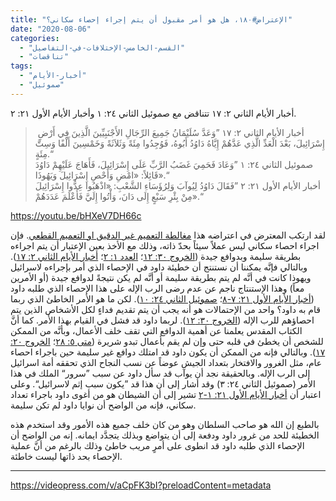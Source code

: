 ```yaml
---
title: "الإعتراض#١٨٠، هل هو أمر مقبول أن يتم إجراء إحصاء سكاني؟"
date: "2020-08-06"
categories: 
  - "القسم-الخامس-الإختلافات-في-التفاصيل"
  - "تناقضات"
tags: 
  - "أخبار-الأيام"
  - "صموئيل"
---
```


أخبار الأيام الثاني ٢: ١٧ تتناقض مع صموئيل الثاني ٢٤: ١ وأخبار الأيام الأول ٢١: ٢.

>  أخبار الأيام الثاني ٢: ١٧ ”وَعَدَّ سُلَيْمَانُ جَمِيعَ الرِّجَالِ الأَجْنَبِيِّينَ الَّذِينَ فِي أَرْضِ إِسْرَائِيلَ، بَعْدَ الْعَدِّ الَّذِي عَدَّهُمْ إِيَّاهُ دَاوُدُ أَبُوهُ، فَوُجِدُوا مِئَةً وَثَلاَثَةً وَخَمْسِينَ أَلْفًا وَسِتَّ مِئَةٍ.“  
> صموئيل الثاني ٢٤: ١ ”وَعَادَ فَحَمِيَ غَضَبُ الرَّبِّ عَلَى إِسْرَائِيلَ، فَأَهَاجَ عَلَيْهِمْ دَاوُدَ قَائِلاً: «امْضِ وَأَحْصِ إِسْرَائِيلَ وَيَهُوذَا».“  
> أخبار الأيام الأول ٢١: ٢ ”فَقَالَ دَاوُدُ لِيُوآبَ وَلِرُؤَسَاءِ الشَّعْبِ: «اذْهَبُوا عِدُّوا إِسْرَائِيلَ مِنْ بِئْرِ سَبْعٍ إِلَى دَانَ، وَأْتُوا إِلَيَّ فَأَعْلَمَ عَدَدَهُمْ».“

https://youtu.be/bHXeV7DH66c

لقد ارتكب المعترض في اعتراضه هذا [مغالطة التعميم غير الدقيق او التعميم القطعي](https://reasonofhope.com/2019/12/07/other-fallacies-1/). فإن اجراء احصاء سكاني ليس عملاً سيئاً بحدّ ذاته، وذلك مع الأخذ بعين الإعتبار أن يتم اجراءه بطريقة سليمة وبدوافع جيدة ([الخروج ٣٠: ١٢](https://biblia.com/books/ar-vandyke/exe30.12)؛ [العدد ١: ٢](https://biblia.com/books/ar-vandyke/nu1.3)؛ [أخبار الأيام الثاني ٢: ١٧](https://biblia.com/books/ar-vandyke/2chr2.17)). وبالتالي فإنَّه يمكننا أن نستنتج أن خطيئة داود في الإحصاء الذي أمر بإجراءه لاسرائيل ويهوذا كانت في أنَّه لم يتم بطريقة سليمة أو أنَّه لم يكن نتيجةً لدوافع جيدة (أو الأمرين معاً) وهذا الإستنتاج ناجم عن عدم رضى الرب الإله على هذا الإحصاء الذي طلبه داود ([أخبار الأيام الأول ٢١: ٧-٨](https://biblia.com/books/ar-vandyke/1chr21.7-8)؛ [صموئيل الثاني ٢٤: ١٠](https://biblia.com/books/ar-vandyke/2sam24.10)). لكن ما هو الأمر الخاطئ الذي ربما قام به داود؟ واحد من الإحتمالات هو أنه يجب أن يتم تقديم فداءٍ لكل الأشخاص الذين يتم احصاؤهم للرب الإله ([الخروج ٣٠: ١٢](https://biblia.com/books/ar-vandyke/ex30.12)). لربما داود قد فشل في القيام بهذا الأمر. كما أنَّ الكتاب المقدس يعلمنا عن أهمية الدوافع التي تقف خلف الأعمال، وبأنَّه من الممكن للشخص أن يخطئ في قلبه حتى وإن لم يقم بأعمال تبدو شريرة ([متى ٥: ٢٨](https://biblia.com/books/ar-vandyke/mt5.28)؛ [الخروج ٢٠: ١٧](https://biblia.com/books/ar-vandyke/ex20.17)). وبالتالي فإنه من الممكن أن يكون داود قد امتلك دوافع غير سليمة حين باجراء احصاء عام، مثل الغرور والافتخار بتعداد الجيش عوضاً عن نسب النجاح الذي تحققه أمة اسرائيل إلى الرب الإله. وبالحقيقة نجد أن يوآب قد سأل داود عن سبب ”سرور“ الملك في هذا الأمر (صموئيل الثاني ٢٤: ٣) وقد أشار إلى أن هذا قد ”يكون سبب إثم لاسرائيل“. وعلى اعتبار أن [أخبار الأيام الأول ٢١: ١-٢](https://biblia.com/books/ar-vandyke/ex21.1-2) تشير إلى أن الشيطان هو من أغوى داود باجراء تعداد سكاني، فإنه من الواضح أن نوايا داود لم تكن سليمة.

بالطبع إن الله هو صاحب السلطان وهو من كان خلف جميع هذه الأمور وقد استخدم هذه الخطيئة للحد من غرور داود ودفعة إلى أن يتواضع وبذلك يتجدَّد ايمانه. إنه من الواضح أن الإحصاء الذي طلبه داود قد انطوى على أمرٍ مريب خاطئ وذلك بالرغم من أنَّ عملية الإحصاء بحد ذاتها ليست خاطئة.

* * *

https://videopress.com/v/aCpFK3bI?preloadContent=metadata
